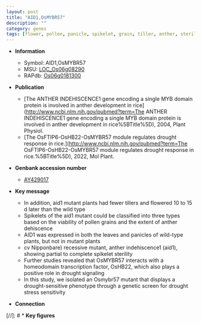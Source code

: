 ```yaml
---
layout: post
title: "AID1,OsMYBR57"
description: ""
category: genes
tags: [flower, pollen, panicle, spikelet, grain, tiller, anther, sterility, transcription factor, drought, stress, drought stress, drought stress ]
---
```


* **Information**  
    + Symbol: AID1,OsMYBR57  
    + MSU: [LOC_Os06g08290](http://rice.uga.edu/cgi-bin/ORF_infopage.cgi?orf=LOC_Os06g08290)  
    + RAPdb: [Os06g0181300](https://rapdb.dna.affrc.go.jp/locus/?name=Os06g0181300)  

* **Publication**  
    + [The ANTHER INDEHISCENCE1 gene encoding a single MYB domain protein is involved in anther development in rice](http://www.ncbi.nlm.nih.gov/pubmed?term=The ANTHER INDEHISCENCE1 gene encoding a single MYB domain protein is involved in anther development in rice%5BTitle%5D), 2004, Plant Physiol.
    + [The OsFTIP6-OsHB22-OsMYBR57 module regulates drought response in rice.](http://www.ncbi.nlm.nih.gov/pubmed?term=The OsFTIP6-OsHB22-OsMYBR57 module regulates drought response in rice.%5BTitle%5D), 2022, Mol Plant.

* **Genbank accession number**  
    + [AY429017](http://www.ncbi.nlm.nih.gov/nuccore/AY429017)

* **Key message**  
    + In addition, aid1 mutant plants had fewer tillers and flowered 10 to 15 d later than the wild type
    + Spikelets of the aid1 mutant could be classified into three types based on the viability of pollen grains and the extent of anther dehiscence
    + AID1 was expressed in both the leaves and panicles of wild-type plants, but not in mutant plants
    + cv Nipponbare) recessive mutant, anther indehiscence1 (aid1), showing partial to complete spikelet sterility
    + Further studies revealed that OsMYBR57 interacts with a homeodomain transcription factor, OsHB22, which also plays a positive role in drought signaling
    + In this study, we isolated an Osmybr57 mutant that displays a drought-sensitive phenotype through a genetic screen for drought stress sensitivity

* **Connection**  

[//]: # * **Key figures**  



